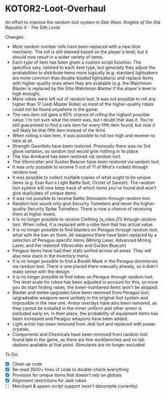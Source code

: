 # KOTOR2-Loot-Overhaul
An effort to improve the random loot system in _Star Wars: Knights of the Old Republic II - The Sith Lords_

Changes:
- Most random number rolls have been replaced with a new dice mechanic. The roll is still skewed based on the player's level, but it should now result in a wider variety of items.
- Each type of item has been given a custom script function. The specifics vary, tailored to each item type, but generally they adjust the probabilities to distribute items more logically (e.g. standard lightsabers are more common than double-bladed lightsabers) and replace items with higher-quality ones when they are available (e.g. the Watchman Blaster is replaced by the Elite Watchman Blaster if the player's level is high enough).
- Many robes were left out of random loot. It was not possible to roll any higher than 17 (Jedi Master Robe) so most of the higher-quality robes could not be found anywhere in the game.
- The rare item roll gave a 95% chance of rolling the highest possible value. I'm not sure what the intent was, but I doubt that was it. You're still guaranteed to find a rare item for every fifth item found, but now it will likely be that fifth item instead of the third.
- When rolling a rare item, it was possible to roll *too* high and receive no item at all.
- Strength Gauntlets have been restored. Previously there was no 3rd glove variation, so random loot would give nothing in its place.
- The Vao Armband has been restored via random loot.
- The Vibrocutter and Guidon Beacon have been restored via random loot.
- It was only possible to receive 5 out of 11 of Mira's rockets through random loot.
- It was possible to collect multiple copies of what ought to be unique items (e.g. Exar Kun's Light Battle Suit, Circlet of Saresh). The random loot system will now keep track of which items you've found and won't give duplicates of unique items.
- It was not possible to receive Battle Stimulants through random loot.
- Random loot would only give Security Tunnelers and never the higher-quality Security Spike Tunnelers. There is now a chance of receiving them at higher levels.
- It is no longer possible to receive Clothing (a_robe_01) through random loot. When rolled, it is replaced with a robe item that has actual value.
- It is no longer possible to find blasters on Peragus through random loot, what with the ban on them. All weapons there have been replaced by a selection of Peragus-specific items (Mining Laser, Advanced Mining Laser, and the restored Vibrocutter and Guidon Beacon)
- Pergaus items have had their stats unified across all areas. They will also now stack in the inventory menu.
- It is no longer possible to find a Breath Mask in the Peragus dormitories via random loot. There is one placed there manually already, so it didn't make sense with the design.
- It is no longer possible to find robes on Peragus through random loot. The level scale for robes has been adjusted to account for this, so once you do start finding robes, the lower-numbered items won't be skipped.
- Blaster and melee upgrades have been removed from Peragus loot; upgradeable weapons were unlikely in the original loot system and impossible in the new one. Armor overlays have also been removed, as they cannot be installed in the miner uniform and other armor is excluded early on. In their place, the probability of equipment items has been increased and Peragus weapons have been added.
- Light armor has been removed from Jedi loot and replaced with power crystals.
- Components and Chemicals have been removed from random loot found late in the game, as there are few workbenches and no lab stations available at that point. Stimulants are no longer excluded.

To Do:
- [x] Clean up code
- [x] Re-read 3500+ lines of code to double-check everything
- [x] Provision for unique items that doesn't rely on globals
- [x] Alignment restrictions for Jedi robes
- [ ] Merchant & spawn script support (won't decompile currently)
